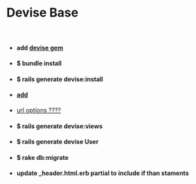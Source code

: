 <h1>Devise Base</h1>
</br>
<ul>
  <li><h4>add <a href="https://rubygems.org/gems/devise/versions/3.5.1" target="_blank">devise gem</a></h4></li>
  <li><h4>$ bundle install</h4></li>
  <li><h4>$ rails generate devise:install</h4></li>
  <li><h4><a href="https://gist.github.com/pacafs/f77f73a8caa197fd8241#file-default_url_options-rb" target="_blank">add</li> <li>url options ????</a></h4></li>
  <li><h4>$ rails generate devise:views</h4></li>
  <li><h4>$ rails generate devise User</h4></li>
  <li><h4>$ rake db:migrate</h4></li>
  <li><h4>update _header.html.erb partial to include if than staments</h4></li>
</ul>
